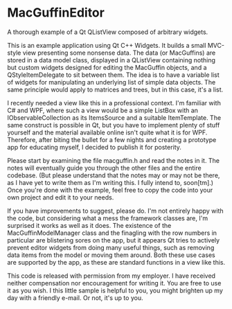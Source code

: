 # MacGuffinEditor
A thorough example of a Qt QListView composed of arbitrary widgets.

This is an example application using Qt C++ Widgets. It builds a small MVC-style view presenting some nonsense data. The data (or MacGuffins) are stored in a data model class, displayed in a QListView containing nothing but custom widgets designed for editing the MacGuffin objects, and a QStyleItemDelegate to sit between them. The idea is to have a variable list of widgets for manipulating an underlying list of simple data objects. The same principle would apply to matrices and trees, but in this case, it's a list.

I recently needed a view like this in a professional context. I'm familiar with C# and WPF, where such a view would be a simple ListBox with an IObservableCollection<MacGuffin> as its ItemsSource and a suitable ItemTemplate. The same construct is possible in Qt, but you have to implement plenty of stuff yourself and the material available online isn't quite what it is for WPF. Therefore, after biting the bullet for a few nights and creating a prototype app for educating myself, I decided to publish it for posterity.

Please start by examining the file macguffin.h and read the notes in it. The notes will eventually guide you through the other files and the entire codebase. (But please understand that the notes may or may not be there, as I have yet to write them as I'm writing this. I fully intend to, soon[tm].) Once you're done with the example, feel free to copy the code into your own project and edit it to your needs.

If you have improvements to suggest, please do. I'm not entirely happy with the code, but considering what a mess the framework classes are, I'm surprised it works as well as it does. The existence of the MacGuffinModelManager class and the finagling with the row numbers in particular are blistering sores on the app, but it appears Qt tries to actively prevent editor widgets from doing many useful things, such as removing data items from the model or moving them around. Both these use cases are supported by the app, as these are standard functions in a view like this.

This code is released with permission from my employer. I have received neither compensation nor encouragement for writing it. You are free to use it as you wish. I this little sample is helpful to you, you might brighten up my day with a friendly e-mail. Or not, it's up to you.
